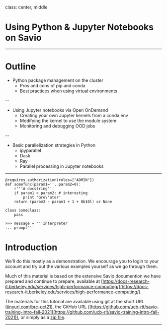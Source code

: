 class: center, middle

# Using Python & Jupyter Notebooks on Savio

---

# Outline

- Python package management on the cluster
  - Pros and cons of pip and conda
  - Best practices when using virtual environments

--

- Using Jupyter notebooks via Open OnDemand
  - Creating your own Jupyter kernels from a conda env
  - Modifying the kernel to use the module system
  - Monitoring and debugging OOD jobs

--

- Basic parallelization strategies in Python
  - ipyparallel
  - Dask
  - Ray
  - Parallel processing in Jupyter notebooks

---

```
@requires_authorization(roles=["ADMIN"])
def somefunc(param1='', param2=0):
    r'''A docstring'''
    if param1 > param2: # interesting
        print 'Gre\'ater'
    return (param2 - param1 + 1 + 0b10l) or None

class SomeClass:
    pass

>>> message = '''interpreter
... prompt'''
```

# Introduction

We'll do this mostly as a demonstration. We encourage you to login to your account and try out the various examples yourself as we go through them.

Much of this material is based on the extensive Savio documention we have prepared and continue to prepare, available at [https://docs-research-it.berkeley.edu/services/high-performance-computing/](https://docs-research-it.berkeley.edu/services/high-performance-computing/).

The materials for this tutorial are available using git at the short URL ([tinyurl.com/brc-oct21](https://tinyurl.com/brc-oct21)), the  GitHub URL ([https://github.com/ucb-rit/savio-training-intro-fall-2021](https://github.com/ucb-rit/savio-training-intro-fall-2021)), or simply as a [zip file](https://github.com/ucb-rit/savio-training-intro-fall-2021/archive/main.zip).

---
